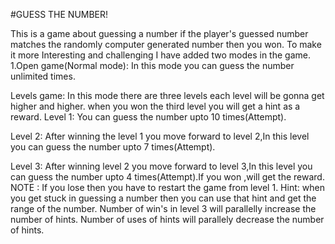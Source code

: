 
#GUESS THE NUMBER!

This is a game about guessing a number if the player's guessed number matches the randomly computer generated number then you won.
To make it more Interesting and challenging I have added two modes in the game.
1.Open game(Normal mode):
In this mode you can guess the number unlimited times.

Levels game:
In this mode there are three levels each level will be gonna get higher and higher.
when you won the third level you will get a hint as a reward.
Level 1:  You can guess the number upto 10 times(Attempt).

Level 2:  After winning the level 1 you move forward to level 2,In this level you can guess the number upto 7 times(Attempt).

Level 3:  After winning level 2 you move forward to level 3,In this level you can guess the number upto 4 times(Attempt).If you won ,will get the reward.
NOTE :   If you lose then you have to restart the game from level 1.
Hint:
when you get stuck in guessing a number then you can use that hint and get the range of the number.
Number of win's in level 3 will parallelly increase the number of hints.
Number of uses of hints will parallely decrease the number of hints.
